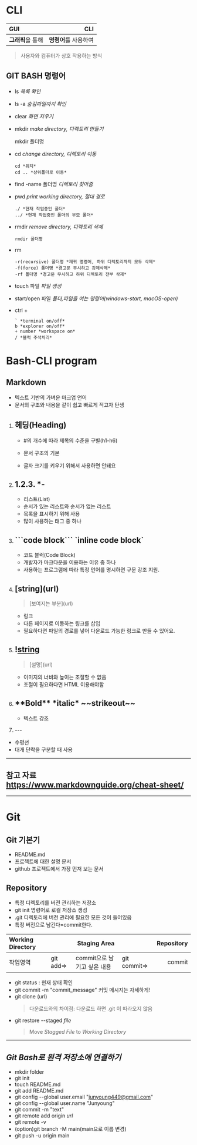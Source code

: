 # CLI
|GUI|CLI|
|:---|---:|
|**그래픽**을 통해|**명령어**를 사용하여|
>사용자와 컴퓨터가 상호 작용하는 방식
## GIT BASH 명령어
   * ls *목록 확인*

   * ls -a *숨김파일까지 확인*
   
   * clear *화면 지우기*
   
   * mkdir *make directory, 디렉토리 만들기*
   
      mkdir 폴더명
   
   * cd *change directory, 디렉토리 이동*
   
         cd *위치*
         cd .. *상위폴더로 이동*
   
   * find -name 폴더명 *디렉토리 찾아줌*
   
   *  pwd *print working directory, 절대 경로*
         
          ./ *현재 작업중인 폴더*
          ../ *현재 작업중인 폴더의 부모 폴더*
   
   
* rmdir *remove directory, 디렉토리 삭제*
   
      rmdir 폴더명
   
* rm
      
      -r(recursive) 폴더명 *재귀 명령어, 하위 디렉토리까지 모두 삭제*
      -f(force) 폴더명 *경고문 무시하고 강제삭제*
      -rf 폴더명 *경고문 무시하고 하위 디렉토리 전부 삭제*
* touch 파일 *파일 생성*
* start/open 파일 *폴더,파일을 여는 명령어(windows-start, macOS-open)*
* ctrl + 
  
      ` *terminal on/off*
      b *explorer on/off*
      + number *workspace on*
      / *블럭 주석처리*

# Bash-CLI program

## Markdown
   * 텍스트 기반의 가벼운 마크업 언어
   * 문서의 구조와 내용을 같이 쉽고 빠르게 적고자 탄생

1. ## 헤딩(Heading)
   * #의 개수에 따라 제목의 수준을 구별(h1-h6)

   * 문서 구조의 기본
   * 글자 크기를 키우기 위해서 사용하면 안돼요

2. ## 1.2.3. *-
   * 리스트(List)
   * 순서가 있는 리스트와 순서가 없는 리스트
   * 목록을 표시하기 위해 사용
   * 많이 사용하는 태그 중 하나

3. ## \```code block``` \`inline code block`
   * 코드 블럭(Code Block)
   * 개발자가 마크다운을 이용하는 이유 중 하나
   * 사용하는 프로그램에 따라 특정 언어를 명시하면 구문 강조 지원.

4. ## \[string](url)
      >\[보여지는 부분](url)
   * 링크
   * 다른 페이지로 이동하는 링크를 삽입
   * 필요하다면 파일의 경로를 넣어 다운로드 가능한 링크로 만들 수 있어요.

5. ## \![string](img_url)
   >\[설명](url)
   * 이미지의 너비와 높이는 조절할 수 없음
   * 조절이 필요하다면 HTML 이용해야함

6. ## \*\*Bold** \*italic* \~~strikeout~~
   * 텍스트 강조

7. \---
* 수평선
* 대개 단락을 구분할 때 사용

---
## 참고 자료 https://www.markdownguide.org/cheat-sheet/
---


# Git

## Git 기본기
   * README.md
   * 프로젝트에 대한 설명 문서
   * github 프로젝트에서 가장 먼저 보는 문서

## Repository
   * 특정 디렉토리를 버전 관리하는 저장소
   * git init 명령어로 로컬 저장소 생성
   * .git 디렉토리에 버전 관리에 필요한 모든 것이 들어있음
   * 특정 버전으로 남긴다=commit한다.

|Working Directory||Staging Area||Repository|
|:---|---|---|---|---:|
|작업영역|git add=>|commit으로 남기고 싶은 내용|git commit=>|commit|

   * git status : 현재 상태 확인
   * git commit -m "commit_message" 커밋 메시지는 자세하게!
   * git clone (url) 
      > 다운로드와의 차이점: 다운로드 하면 .git 이 따라오지 않음
   * git restore --staged *file* 
      > Move *Stagged File* to *Working Directory* 
   ---
## *Git Bash로 원격 저장소에 연결하기*
  * mkdir folder
  * git init
  * touch README.md
  * git add README.md
  * git config --global user.email "junyoung449@gmail.com"
  * git config --global user.name "Junyoung"
  * git commit -m "text"
   * git remote add origin *url* 
   * git remote -v 
   * (option)git branch -M main(main으로 이름 변경)
   * git push -u origin main